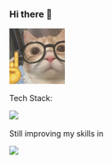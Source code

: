 ### Hi there 👋
<img src="https://github.com/krishachikka/krishachikka/blob/977ee2019ff6d5d883904dd8b92c3e15ad66e505/meow.jpeg" alt="Meow" width="100" height="100">
<div align="left"> 
  <p>Tech Stack: </p>
  <img src="https://skillicons.dev/icons?i=html,css,tailwind,js,mysql" height="40" /> 
  <p>Still improving my skills in</p>
  <img src="https://skillicons.dev/icons?i=react,nodejs,mysql,git" height="40" />
</div>
